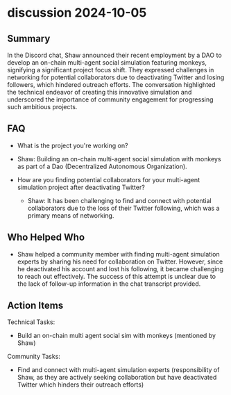# discussion 2024-10-05

## Summary
 In the Discord chat, Shaw announced their recent employment by a DAO to develop an on-chain multi-agent social simulation featuring monkeys, signifying a significant project focus shift. They expressed challenges in networking for potential collaborators due to deactivating Twitter and losing followers, which hindered outreach efforts. The conversation highlighted the technical endeavor of creating this innovative simulation and underscored the importance of community engagement for progressing such ambitious projects.

## FAQ
 - What is the project you're working on?
  - Shaw: Building an on-chain multi-agent social simulation with monkeys as part of a Dao (Decentralized Autonomous Organization).

- How are you finding potential collaborators for your multi-agent simulation project after deactivating Twitter?
  - Shaw: It has been challenging to find and connect with potential collaborators due to the loss of their Twitter following, which was a primary means of networking.

## Who Helped Who
 - Shaw helped a community member with finding multi-agent simulation experts by sharing his need for collaboration on Twitter. However, since he deactivated his account and lost his following, it became challenging to reach out effectively. The success of this attempt is unclear due to the lack of follow-up information in the chat transcript provided.

## Action Items
 Technical Tasks:
  - Build an on-chain multi agent social sim with monkeys (mentioned by Shaw)

Community Tasks:
  - Find and connect with multi-agent simulation experts (responsibility of Shaw, as they are actively seeking collaboration but have deactivated Twitter which hinders their outreach efforts)

